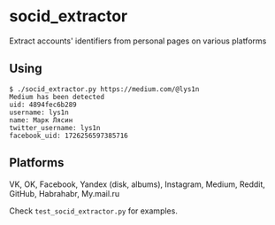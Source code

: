 # socid_extractor
Extract accounts' identifiers from personal pages on various platforms

## Using
```
$ ./socid_extractor.py https://medium.com/@lys1n
Medium has been detected
uid: 4894fec6b289
username: lys1n
name: Марк Лясин
twitter_username: lys1n
facebook_uid: 1726256597385716
```

## Platforms

VK, OK, Facebook, Yandex (disk, albums), Instagram, Medium, Reddit, GitHub, Habrahabr, My.mail.ru

Check `test_socid_extractor.py` for examples.
